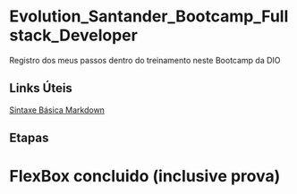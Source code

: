 ﻿# Evolution_Santander_Bootcamp_Fullstack_Developer
Registro dos meus passos dentro do treinamento neste Bootcamp da DIO

## Links Úteis
[Sintaxe Básica Markdown](https://www.markdownguide.org/basic-syntax/)

## Etapas
# FlexBox concluido (inclusive prova)
